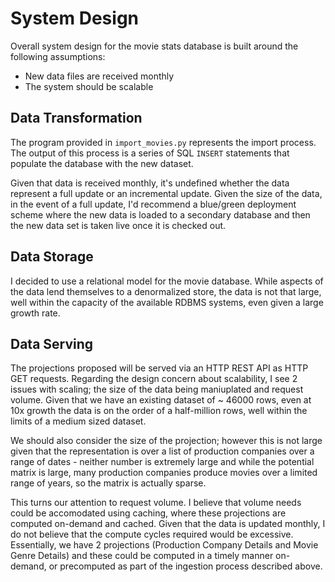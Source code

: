 # System Design

Overall system design for the movie stats database is built around the following assumptions: 
* New data files are received monthly
* The system should be scalable

## Data Transformation

The program provided in `import_movies.py` represents the import process. The output of this process is a series of SQL 
`INSERT` statements that populate the database with the new dataset.

Given that data is received monthly, it's undefined whether the data represent a full update or an incremental update. Given 
the size of the data, in the event of a full update, I'd recommend a blue/green deployment scheme where the new data is 
loaded to a secondary database and then the new data set is taken live once it is checked out. 

## Data Storage

I decided to use a relational model for the movie database. While aspects of the data lend themselves to a denormalized 
store, the data is not that large, well within the capacity of the available RDBMS systems, even given a large growth 
rate.  

## Data Serving

The projections proposed will be served via an HTTP REST API as HTTP GET requests. Regarding the design concern about 
scalability, I see 2 issues with scaling; the size of the data being maniuplated and request volume. Given that we have an 
existing dataset of ~ 46000 rows, even at 10x growth the data is on the order of a half-million rows, well within the limits 
of a medium sized dataset. 

We should also consider the size of the projection; however this is not large given that the representation is over 
a list of production companies over a range of dates - neither number is extremely large and while the potential matrix 
is large, many production companies produce movies over a limited range of years, so the matrix is actually sparse.  

This turns our attention to request volume. I believe that volume needs could be accomodated using caching, where these 
projections are computed on-demand and cached. Given that the data is updated monthly, I do not believe that the compute 
cycles required would be excessive. Essentially, we have 2 projections (Production Company Details and Movie Genre Details) 
and these could be computed in a timely manner on-demand, or precomputed as part of the ingestion process described above.